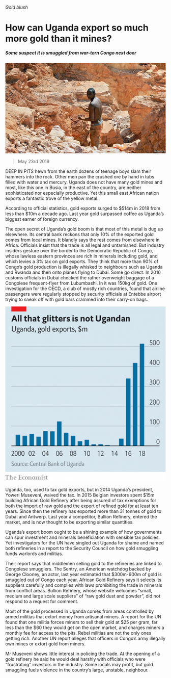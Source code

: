 ###### Gold blush

# How can Uganda export so much more gold than it mines? 

##### Some suspect it is smuggled from war-torn Congo next door 

![image](images/20190525_map504.jpg) 

> May 23rd 2019 

DEEP IN PITS hewn from the earth dozens of teenage boys slam their hammers into the rock. Other men pan the crushed ore by hand in tubs filled with water and mercury. Uganda does not have many gold mines and most, like this one in Busia, in the east of the country, are neither sophisticated nor especially productive. Yet this small east African nation exports a fantastic trove of the yellow metal. 

According to official statistics, gold exports surged to $514m in 2018 from less than $10m a decade ago. Last year gold surpassed coffee as Uganda’s biggest earner of foreign currency. 

The open secret of Uganda’s gold boom is that most of this metal is dug up elsewhere. Its central bank reckons that only 10% of the exported gold comes from local mines. It blandly says the rest comes from elsewhere in Africa. Officials insist that the trade is all legal and untarnished. But industry insiders gesture over the border to the Democratic Republic of Congo, whose lawless eastern provinces are rich in minerals including gold, and which levies a 3% tax on gold exports. They think that more than 90% of Congo’s gold production is illegally whisked to neighbours such as Uganda and Rwanda and then onto planes flying to Dubai. Some go direct. In 2016 customs officials in Dubai checked the rather overweight baggage of a Congolese frequent-flyer from Lubumbashi. In it was 150kg of gold. One investigation for the OECD, a club of mostly rich countries, found that airline passengers were regularly stopped by security officials at Entebbe airport trying to sneak off with gold bars crammed into their carry-on bags. 

![image](images/20190525_MAC122.png) 

Uganda, too, used to tax gold exports, but in 2014 Uganda’s president, Yoweri Museveni, waived the tax. In 2015 Belgian investors spent $15m building African Gold Refinery after being assured of tax exemptions for both the import of raw gold and the export of refined gold for at least ten years. Since then the refinery has exported more than 31 tonnes of gold to Dubai and Antwerp. Last year a competitor, Bullion Refinery, entered the market, and is now thought to be exporting similar quantities. 

Uganda’s export boom ought to be a shining example of how governments can spur investment and minerals beneficiation with sensible tax policies. Yet investigators for the UN have singled out Uganda for shame and named both refineries in a report to the Security Council on how gold smuggling funds warlords and militias. 

Their report says that middlemen selling gold to the refineries are linked to Congolese smugglers. The Sentry, an American watchdog backed by George Clooney, an actor, last year estimated that $300m-600m of gold is smuggled out of Congo each year. African Gold Refinery says it selects its suppliers carefully and complies with laws prohibiting the trade in minerals from conflict areas. Bullion Refinery, whose website welcomes “small, medium and large scale suppliers” of “raw gold dust and powder”, did not respond to a request for comment. 

Most of the gold processed in Uganda comes from areas controlled by armed militias that extort money from artisanal miners. A report for the UN found that one militia forces miners to sell their gold at $25 per gram, far less than the $60 they would get on the open market, and charges miners a monthly fee for access to the pits. Rebel militias are not the only ones getting rich. Another UN report alleges that officers in Congo’s army illegally own mines or extort gold from miners. 

Mr Museveni shows little interest in policing the trade. At the opening of a gold refinery he said he would deal harshly with officials who were “frustrating” investors in the industry. Some locals may profit, but gold smuggling fuels violence in the country’s large, unstable, neighbour. 


